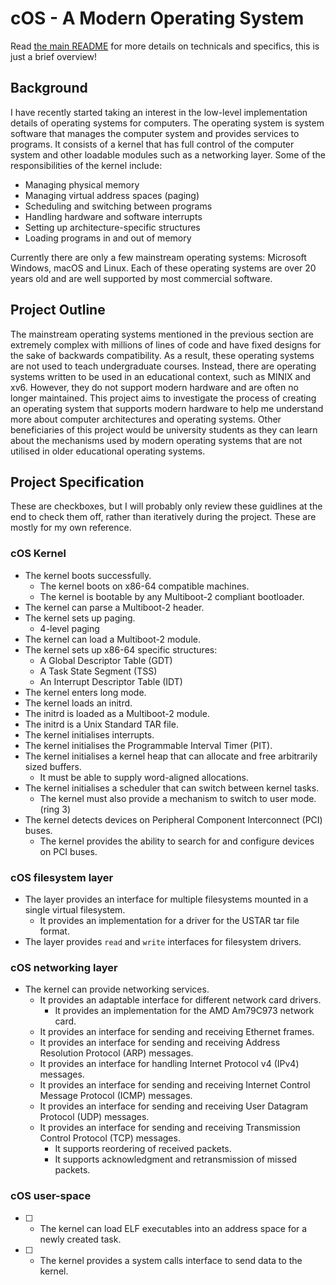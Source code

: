 # cOS - A Modern Operating System

Read [the main README](https://github.com/zaaahir/cos/README.md) for more details on technicals and specifics, this is just a brief overview!

## Background

I have recently started taking an interest in the low-level implementation details of operating systems for computers. The operating system is system software that manages the computer system and provides services to programs. It consists of a kernel that has full control of the computer system and other loadable modules such as a networking layer.
Some of the responsibilities of the kernel include:

- Managing physical memory
- Managing virtual address spaces (paging)
- Scheduling and switching between programs
- Handling hardware and software interrupts
- Setting up architecture-specific structures
- Loading programs in and out of memory


Currently there are only a few mainstream operating systems: Microsoft Windows, macOS and Linux. Each of these operating systems are over 20 years old and are well supported by most commercial software.


## Project Outline

The mainstream operating systems mentioned in the previous section are extremely complex with millions of lines of code and have fixed designs for the sake of backwards compatibility. As a result, these operating systems are not used to teach undergraduate courses. Instead, there are operating systems written to be used in an educational context, such as MINIX and xv6. However, they do not support modern hardware and are often no longer maintained.
This project aims to investigate the process of creating an operating system that supports modern hardware to help me understand more about computer architectures and operating systems. Other beneficiaries of this project would be university students as they can learn about the mechanisms used by modern operating systems that are not utilised in older educational operating systems.

## Project Specification

These are checkboxes, but I will probably only review these guidlines at the end to check them off, rather than iteratively during the project. These are mostly for my own reference. 

### cOS Kernel

 - The kernel boots successfully.
   - The kernel boots on x86-64 compatible machines.
   - The kernel is bootable by any Multiboot-2 compliant bootloader. 
 - The kernel can parse a Multiboot-2 header.
 - The kernel sets up paging.
   - 4-level paging
 - The kernel can load a Multiboot-2 module.
 - The kernel sets up x86-64 specific structures:
   - A Global Descriptor Table (GDT)
   - A Task State Segment (TSS)
   - An Interrupt Descriptor Table (IDT)
 - The kernel enters long mode.
 - The kernel loads an initrd.
 - The initrd is loaded as a Multiboot-2 module.
 - The initrd is a Unix Standard TAR file.
 - The kernel initialises interrupts.
 - The kernel initialises the Programmable Interval Timer (PIT).
 - The kernel initialises a kernel heap that can allocate and free arbitrarily sized buffers.
   - It must be able to supply word-aligned allocations.
 - The kernel initialises a scheduler that can switch between kernel tasks.
   - The kernel must also provide a mechanism to switch to user mode. (ring 3)
 - The kernel detects devices on Peripheral Component Interconnect (PCI) buses.
   - The kernel provides the ability to search for and configure devices on PCI buses.

### cOS filesystem layer

 - The layer provides an interface for multiple filesystems mounted in a single virtual filesystem.
   - It provides an implementation for a driver for the USTAR tar file format.
 - The layer provides `read` and `write` interfaces for filesystem drivers.

### cOS networking layer

 - The kernel can provide networking services.
   - It provides an adaptable interface for different network card drivers.
     - It provides an implementation for the AMD Am79C973 network card.
   - It provides an interface for sending and receiving Ethernet frames.
   - It provides an interface for sending and receiving Address Resolution Protocol (ARP) messages.
   - It provides an interface for handling Internet Protocol v4 (IPv4) messages.
   - It provides an interface for sending and receiving Internet Control Message Protocol (ICMP) messages.
   - It provides an interface for sending and receiving User Datagram Protocol (UDP) messages.
   - It provides an interface for sending and receiving Transmission Control Protocol (TCP) messages.
     - It supports reordering of received packets.
     - It supports acknowledgment and retransmission of missed packets.

### cOS user-space

- [ ] - The kernel can load ELF executables into an address space for a newly created task.
- [ ] - The kernel provides a system calls interface to send data to the kernel.

